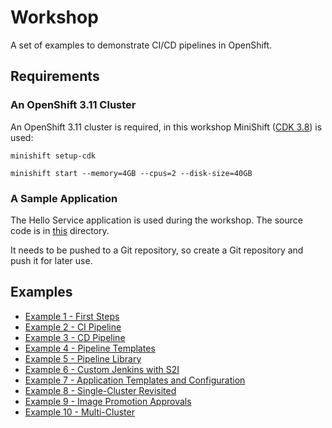 # Workshop

A set of examples to demonstrate CI/CD pipelines in OpenShift.

## Requirements

### An OpenShift 3.11 Cluster

An OpenShift 3.11 cluster is required, in this workshop MiniShift ([CDK 3.8](https://developers.redhat.com/products/cdk/download)) is used:

    minishift setup-cdk
    
    minishift start --memory=4GB --cpus=2 --disk-size=40GB

### A Sample Application

The Hello Service application is used during the workshop. The source code is in [this](./application) directory. 

It needs to be pushed to a Git repository, so create a Git repository and push it for later use.

## Examples

* [Example 1 - First Steps](./example1)
* [Example 2 - CI Pipeline](./example2)
* [Example 3 - CD Pipeline](./example3)
* [Example 4 - Pipeline Templates](./example4)
* [Example 5 - Pipeline Library](./example5)
* [Example 6 - Custom Jenkins with S2I](./example6)
* [Example 7 - Application Templates and Configuration](./example7)
* [Example 8 - Single-Cluster Revisited](./example8)
* [Example 9 - Image Promotion Approvals](./example9)
* [Example 10 - Multi-Cluster](./example10)